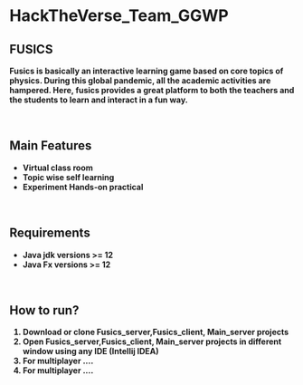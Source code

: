 # HackTheVerse_Team_GGWP
<h2>FUSICS</h2>
<p><b>Fusics is basically an interactive learning game based on core topics of physics. During this global pandemic, all the academic activities are hampered. Here, fusics provides a great platform to both the teachers and the students to learn and interact in a fun way.</b></p><br>
<h2>Main Features </h2>
<p><b><ul>
  <li>Virtual class room</li>
  <li>Topic wise self learning</li>
  <li>Experiment Hands-on practical </li>
</ul>
</b></p><br>
<h2>Requirements</h2>
<p><b><ul>
  <li>Java jdk versions >= 12 </li>
  <li>Java Fx versions >= 12 </li>
</ul>
</b></p><br>
<h2>How to run?</h2>
<p><b><ol>
  <li>Download or clone Fusics_server,Fusics_client, Main_server projects</li>
  <li>Open Fusics_server,Fusics_client, Main_server projects in different window using any IDE (Intellij IDEA) </li>
  <li>For multiplayer ....</li>
   <li>For multiplayer ....</li>
</ol>
</b></p><br>


